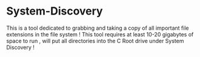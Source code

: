 # System-Discovery
This is a tool dedicated to grabbing and taking a copy of all important file extensions in the file system ! This tool requires at least 10-20 gigabytes of space to run , will put all directories into the C Root drive under System Discovery !

